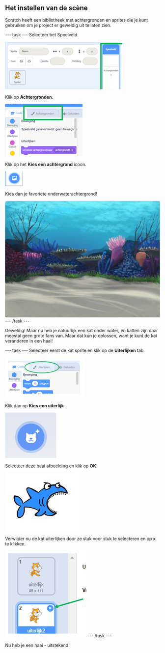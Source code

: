 ## Het instellen van de scène

Scratch heeft een bibliotheek met achtergronden en sprites die je kunt gebruiken om je project er geweldig uit te laten zien.

--- task --- Selecteer het Speelveld.

![Het Speelveld selecteren](images/looksSelectStage.png)

Klik op **Achtergronden**.

![De Achtergronden tab](images/looksBackdrops.png)

Klik op het **Kies een achtergrond** icoon.

![Het Kies een achtergrond icoon](images/looksChooseBg.png)

Kies dan je favoriete onderwaterachtergrond!

![Een onder waterscène](images/looksUnderwater.png) --- /task ---

Geweldig! Maar nu heb je natuurlijk een kat onder water, en katten zijn daar meestal geen grote fans van. Maar dat kun je oplossen, want je kunt de kat veranderen in een haai!

--- task --- Selecteer eerst de kat sprite en klik op de **Uiterlijken** tab.

![](images/cool2.png)

Klik dan op **Kies een uiterlijk**

![](images/cool3.png)

Selecteer deze haai afbeelding en klik op **OK**.

![Het haai uiterlijk](images/looksShark.png)

Verwijder nu de kat uiterlijken door ze stuk voor stuk te selecteren en op **x** te klikken.

![](images/coolDeleteCostumes.png) --- /task ---

Nu heb je een haai - uitstekend!